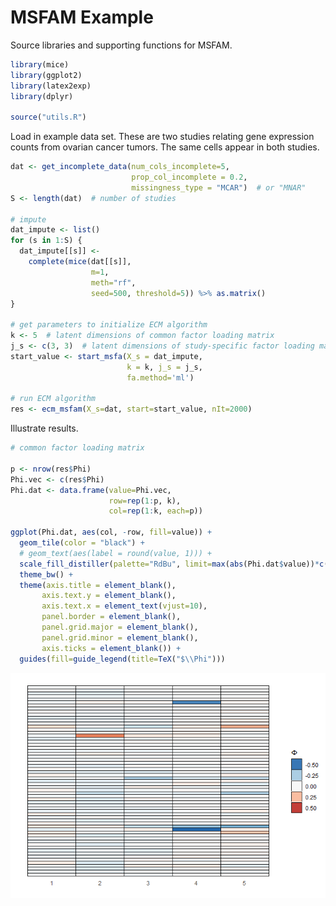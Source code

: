 MSFAM Example
================

Source libraries and supporting functions for MSFAM.

``` r
library(mice)
library(ggplot2)
library(latex2exp)
library(dplyr)

source("utils.R")
```

Load in example data set. These are two studies relating gene expression
counts from ovarian cancer tumors. The same cells appear in both
studies.

``` r
dat <- get_incomplete_data(num_cols_incomplete=5, 
                           prop_col_incomplete = 0.2, 
                           missingness_type = "MCAR")  # or "MNAR"
S <- length(dat)  # number of studies

# impute
dat_impute <- list()
for (s in 1:S) {
  dat_impute[[s]] <- 
    complete(mice(dat[[s]], 
                  m=1, 
                  meth="rf", 
                  seed=500, threshold=5)) %>% as.matrix()
}

# get parameters to initialize ECM algorithm
k <- 5  # latent dimensions of common factor loading matrix
j_s <- c(3, 3)  # latent dimensions of study-specific factor loading matrices
start_value <- start_msfa(X_s = dat_impute, 
                          k = k, j_s = j_s, 
                          fa.method='ml')

# run ECM algorithm
res <- ecm_msfam(X_s=dat, start=start_value, nIt=2000)
```

Illustrate results.

``` r
# common factor loading matrix

p <- nrow(res$Phi)
Phi.vec <- c(res$Phi)
Phi.dat <- data.frame(value=Phi.vec,
                      row=rep(1:p, k),
                      col=rep(1:k, each=p))

ggplot(Phi.dat, aes(col, -row, fill=value)) +
  geom_tile(color = "black") +
  # geom_text(aes(label = round(value, 1))) +
  scale_fill_distiller(palette="RdBu", limit=max(abs(Phi.dat$value))*c(-1, 1)) +
  theme_bw() +
  theme(axis.title = element_blank(),
       axis.text.y = element_blank(),
       axis.text.x = element_text(vjust=10),
       panel.border = element_blank(),
       panel.grid.major = element_blank(),
       panel.grid.minor = element_blank(),
       axis.ticks = element_blank()) +
  guides(fill=guide_legend(title=TeX("$\\Phi")))
```

![](example_files/figure-gfm/unnamed-chunk-3-1.png)<!-- -->

